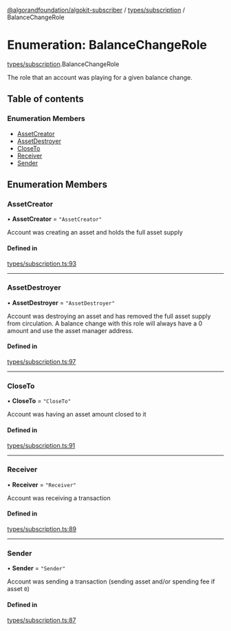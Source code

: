 [@algorandfoundation/algokit-subscriber](../README.md) / [types/subscription](../modules/types_subscription.md) / BalanceChangeRole

# Enumeration: BalanceChangeRole

[types/subscription](../modules/types_subscription.md).BalanceChangeRole

The role that an account was playing for a given balance change.

## Table of contents

### Enumeration Members

- [AssetCreator](types_subscription.BalanceChangeRole.md#assetcreator)
- [AssetDestroyer](types_subscription.BalanceChangeRole.md#assetdestroyer)
- [CloseTo](types_subscription.BalanceChangeRole.md#closeto)
- [Receiver](types_subscription.BalanceChangeRole.md#receiver)
- [Sender](types_subscription.BalanceChangeRole.md#sender)

## Enumeration Members

### AssetCreator

• **AssetCreator** = ``"AssetCreator"``

Account was creating an asset and holds the full asset supply

#### Defined in

[types/subscription.ts:93](https://github.com/algorandfoundation/algokit-subscriber-ts/blob/main/src/types/subscription.ts#L93)

___

### AssetDestroyer

• **AssetDestroyer** = ``"AssetDestroyer"``

Account was destroying an asset and has removed the full asset supply from circulation.
A balance change with this role will always have a 0 amount and use the asset manager address.

#### Defined in

[types/subscription.ts:97](https://github.com/algorandfoundation/algokit-subscriber-ts/blob/main/src/types/subscription.ts#L97)

___

### CloseTo

• **CloseTo** = ``"CloseTo"``

Account was having an asset amount closed to it

#### Defined in

[types/subscription.ts:91](https://github.com/algorandfoundation/algokit-subscriber-ts/blob/main/src/types/subscription.ts#L91)

___

### Receiver

• **Receiver** = ``"Receiver"``

Account was receiving a transaction

#### Defined in

[types/subscription.ts:89](https://github.com/algorandfoundation/algokit-subscriber-ts/blob/main/src/types/subscription.ts#L89)

___

### Sender

• **Sender** = ``"Sender"``

Account was sending a transaction (sending asset and/or spending fee if asset `0`)

#### Defined in

[types/subscription.ts:87](https://github.com/algorandfoundation/algokit-subscriber-ts/blob/main/src/types/subscription.ts#L87)
